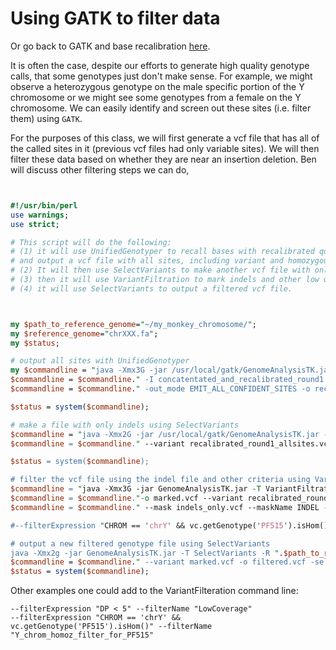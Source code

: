 # Using GATK to filter data

Or go back to GATK and base recalibration [here](https://github.com/evansbenj/BIO720/blob/master/9_GATK_and_base_recalibration.md).

It is often the case, despite our efforts to generate high quality genotype calls, that some genotypes just don't make sense.  For example, we might observe a heterozygous genotype on the male specific portion of the Y chromosome or we might see some genotypes from a female on the Y chromosome. We can easily identify and screen out these sites (i.e. filter them) using `GATK`.

For the purposes of this class, we will first generate a vcf file that has all of the called sites in it (previous vcf files had only variable sites). We will then filter these data based on whether they are near an insertion deletion. Ben will discuss other filtering steps we can do,


``` perl


#!/usr/bin/perl
use warnings;
use strict;

# This script will do the following:
# (1) it will use UnifiedGenotyper to recall bases with recalibrated quality scores
# and output a vcf file with all sites, including variant and homozygous calls.
# (2) It will then use SelectVariants to make another vcf file with only indels in it. 
# (3) then it will use VariantFiltration to mark indels and other low quality sites
# (4) it will use SelectVariants to output a filtered vcf file.



my $path_to_reference_genome="~/my_monkey_chromosome/";
my $reference_genome="chrXXX.fa";
my $status;

# output all sites with UnifiedGenotyper
my $commandline = "java -Xmx3G -jar /usr/local/gatk/GenomeAnalysisTK.jar -T UnifiedGenotyper -R ".$path_to_reference_genome.$reference_genome;
$commandline = $commandline." -I concatentated_and_recalibrated_round1.bam";
$commandline = $commandline." -out_mode EMIT_ALL_CONFIDENT_SITES -o recalibrated_round1_allsites.vcf";

$status = system($commandline);

# make a file with only indels using SelectVariants
$commandline = "java -Xmx2G -jar /usr/local/gatk/GenomeAnalysisTK.jar -T SelectVariants -R .$path_to_reference_genome.$reference_genome; 
$commandline = $commandline." --variant recalibrated_round1_allsites.vcf -selectType INDEL -o indels_only.vcf";

$status = system($commandline);

# filter the vcf file using the indel file and other criteria using VariantFiltration
$commandline = "java -Xmx3G -jar GenomeAnalysisTK.jar -T VariantFiltration -R ".$path_to_reference_genome.$reference_genome; 
$commandline = $commandline."-o marked.vcf --variant recalibrated_round1_allsites.vcf "
$commandline = $commandline." --mask indels_only.vcf --maskName INDEL --maskExtension 10";

#--filterExpression "CHROM == 'chrY' && vc.getGenotype('PF515').isHom()" --filterName "Y_chrom_homoz_filter_for_PF515" 

# output a new filtered genotype file using SelectVariants
java -Xmx2g -jar GenomeAnalysisTK.jar -T SelectVariants -R ".$path_to_reference_genome.$reference_genome;
$commandline = $commandline." --variant marked.vcf -o filtered.vcf -select \'vc.isNotFiltered()\'";
$status = system($commandline);

```

Other examples one could add to the VariantFilteration command line:
```
--filterExpression "DP < 5" --filterName "LowCoverage" 
--filterExpression "CHROM == 'chrY' && vc.getGenotype('PF515').isHom()" --filterName "Y_chrom_homoz_filter_for_PF515"
```

